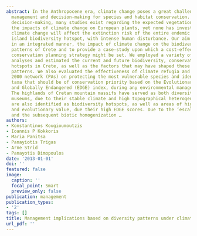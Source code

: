 ```yaml
---
abstract: In the Anthropocene era, climate change poses a great challenge in environmental
  management and decision-making for species and habitat conservation. To support
  decision-making, many studies exist regarding the expected vegetation changes and
  the impacts of climate change on European plants, yet none has investigated how
  climate change will affect the extinction risk of the entire endemic flora of an
  island biodiversity hotspot, with intense human disturbance. Our aim is to assess,
  in an integrated manner, the impact of climate change on the biodiversity and biogeographical
  patterns of Crete and to provide a case-study upon which a cost-effective and climate-smart
  conservation planning strategy might be set. We employed a variety of macroecological
  analyses and estimated the current and future biodiversity, conservation and extinction
  hotspots in Crete, as well as the factors that may have shaped these distribution
  patterns. We also evaluated the effectiveness of climate refugia and the NATURA
  2000 network (PAs) on protecting the most vulnerable species and identified the
  taxa that should be of conservation priority based on the Evolutionary Distinct
  and Globally Endangered (EDGE) index, during any environmental management process.
  The highlands of Cretan mountain massifs have served as both diversity cradles and
  museums, due to their stable climate and high topographical heterogeneity. They
  are also identified as biodiversity hotspots, as well as areas of high conservation
  and evolutionary value, due their high EDGE scores. Due to the ‘escalator to extinction’phenomenon
  and the subsequent biotic homogenization …
authors:
- Konstantinos Kougioumoutzis
- Ioannis P Kokkoris
- Maria Panitsa
- Panayiotis Trigas
- Arne Strid
- Panayotis Dimopoulos
date: '2013-01-01'
doi: ''
featured: false
image:
  caption: ''
  focal_point: Smart
  preview_only: false
publication: management
publication_types:
- '2'
tags: []
title: Management implications based on diversity patterns under climate change
url_pdf: ''
---
```

